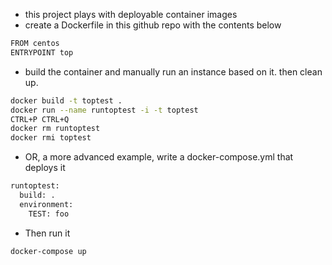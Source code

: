 -  this project plays with deployable container images
-  create a Dockerfile in this github repo with the contents below
```bash
FROM centos
ENTRYPOINT top
```
-  build the container and manually run an instance based on it. then clean up.
```bash
docker build -t toptest .
docker run --name runtoptest -i -t toptest
CTRL+P CTRL+Q
docker rm runtoptest
docker rmi toptest
```

-  OR, a more advanced example, write a docker-compose.yml that deploys it
```bash
runtoptest:
  build: .
  environment:
    TEST: foo
```

  -  Then run it
```bash
docker-compose up
```
